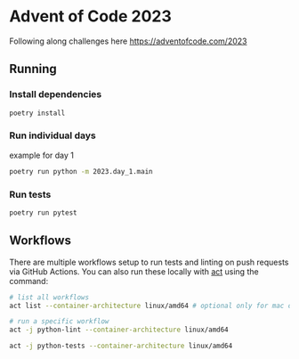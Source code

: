 # Advent of Code 2023


Following along challenges here https://adventofcode.com/2023

## Running

### Install dependencies

```bash
poetry install
```

### Run individual days

example for day 1

```bash
poetry run python -m 2023.day_1.main
```

### Run tests

```bash
poetry run pytest
```

## Workflows

There are multiple workflows setup to run tests and linting on push requests via GitHub Actions. You can also run these locally with [act](https://github.com/nektos/act) using the command:

```bash
# list all workflows
act list --container-architecture linux/amd64 # optional only for mac os

# run a specific workflow
act -j python-lint --container-architecture linux/amd64

act -j python-tests --container-architecture linux/amd64
```
